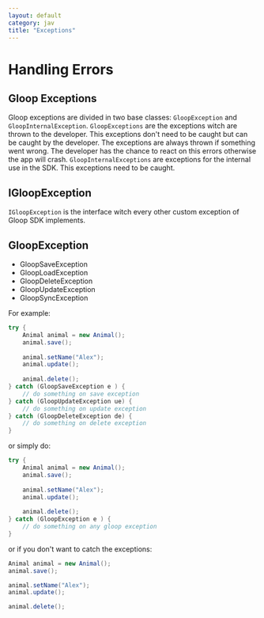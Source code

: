 ```yaml
---
layout: default
category: jav
title: "Exceptions"
---
```


# Handling Errors

## Gloop Exceptions

Gloop exceptions are divided in two base classes: `GloopException` and `GloopInternalException`. `GloopExceptions` are the exceptions witch are thrown to the developer. This exceptions don't need to be caught but can be caught by the developer. The exceptions are always thrown if something went wrong. The developer has the chance to react on this errors otherwise the app will crash.
`GloopInternalExceptions` are exceptions for the internal use in the SDK. This exceptions need to be caught. 

## IGloopException
`IGloopException` is the interface witch every other custom exception of Gloop SDK implements. 

## GloopException

- GloopSaveException
- GloopLoadException
- GloopDeleteException
- GloopUpdateException
- GloopSyncException

<!--For example catch every Gloop exception:

```java
try {
	new Animal().save();
} catch (GloopException e) {
	// do something
}
```

 or if you want to catch a specific exception:
 
```java
try {
	new Animal().save();
} catch (GloopSaveException e) {
	// do something
}
```-->

For example:

```java
try {
	Animal animal = new Animal();
	animal.save();
	
	animal.setName("Alex");
	animal.update();
	
	animal.delete();
} catch (GloopSaveException e ) {
	// do something on save exception
} catch (GloopUpdateException ue) {
	// do something on update exception
} catch (GloopDeleteException de) {
	// do something on delete exception
}
```
or simply do:

```java
try {
	Animal animal = new Animal();
	animal.save();
	
	animal.setName("Alex");
	animal.update();
	
	animal.delete();
} catch (GloopException e ) {
	// do something on any gloop exception
}
```
or if you don't want to catch the exceptions:

```java
Animal animal = new Animal();
animal.save();

animal.setName("Alex");
animal.update();

animal.delete();
```

